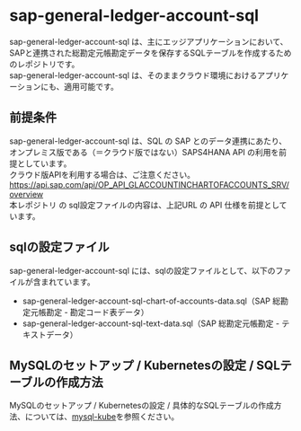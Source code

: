 # sap-general-ledger-account-sql  

sap-general-ledger-account-sql は、主にエッジアプリケーションにおいて、SAPと連携された総勘定元帳勘定データを保存するSQLテーブルを作成するためのレポジトリです。    
sap-general-ledger-account-sql は、そのままクラウド環境におけるアプリケーションにも、適用可能です。  

## 前提条件  
sap-general-ledger-account-sql は、SQL の SAP とのデータ連携にあたり、オンプレミス版である（＝クラウド版ではない）SAPS4HANA API の利用を前提としています。  
クラウド版APIを利用する場合は、ご注意ください。  
https://api.sap.com/api/OP_API_GLACCOUNTINCHARTOFACCOUNTS_SRV/overview        
本レポジトリ の sql設定ファイルの内容は、上記URL の API 仕様を前提としています。    

## sqlの設定ファイル

sap-general-ledger-account-sql には、sqlの設定ファイルとして、以下のファイルが含まれています。  

* sap-general-ledger-account-sql-chart-of-accounts-data.sql（SAP 総勘定元帳勘定 - 勘定コード表データ）  
* sap-general-ledger-account-sql-text-data.sql（SAP 総勘定元帳勘定 - テキストデータ）


## MySQLのセットアップ / Kubernetesの設定 / SQLテーブルの作成方法

MySQLのセットアップ / Kubernetesの設定 / 具体的なSQLテーブルの作成方法、については、[mysql-kube](https://github.com/latonaio/mysql-kube)を参照ください。  

